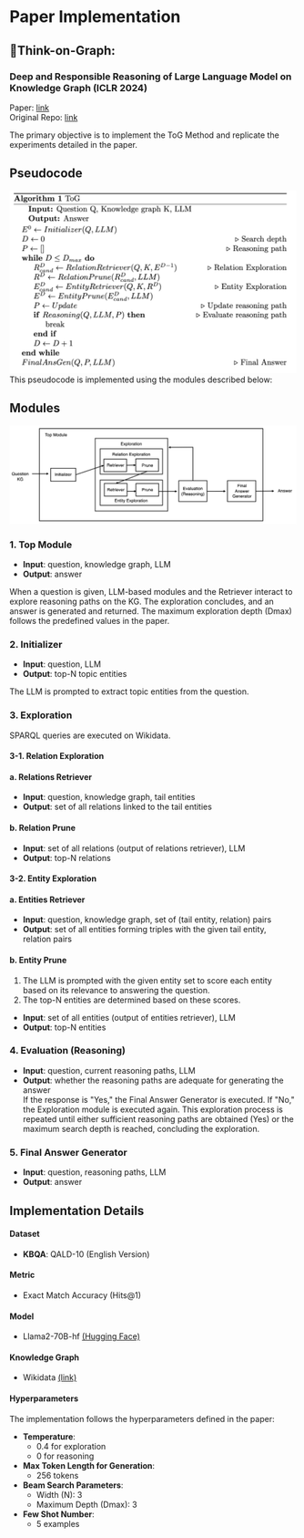 # Paper Implementation
## 💭Think-on-Graph:  
### Deep and Responsible Reasoning of Large Language Model on Knowledge Graph (ICLR 2024)   
Paper: [link](https://arxiv.org/pdf/2307.07697)  
Original Repo: [link](https://github.com/IDEA-FinAI/ToG)  

The primary objective is to implement the ToG Method and replicate the experiments detailed in the paper.

## Pseudocode
<img src="pseudocode-tog.png" alt="My Pseudocode for Implementation" width="600">
This pseudocode is implemented using the modules described below:

## Modules
<img src="ToG-Module.jpg" alt="My Module Design for Implementation" width="800">

### 1. Top Module
- **Input**: question, knowledge graph, LLM  
- **Output**: answer  

When a question is given, LLM-based modules and the Retriever interact to explore reasoning paths on the KG. The exploration concludes, and an answer is generated and returned. The maximum exploration depth (Dmax) follows the predefined values in the paper.

### 2. Initializer
- **Input**: question, LLM  
- **Output**: top-N topic entities  

The LLM is prompted to extract topic entities from the question.

### 3. Exploration
SPARQL queries are executed on Wikidata.

#### 3-1. Relation Exploration

#### a. Relations Retriever
- **Input**: question, knowledge graph, tail entities  
- **Output**: set of all relations linked to the tail entities  

#### b. Relation Prune
- **Input**: set of all relations (output of relations retriever), LLM  
- **Output**: top-N relations  

#### 3-2. Entity Exploration

#### a. Entities Retriever
- **Input**: question, knowledge graph, set of (tail entity, relation) pairs  
- **Output**: set of all entities forming triples with the given tail entity, relation pairs  

#### b. Entity Prune
1. The LLM is prompted with the given entity set to score each entity based on its relevance to answering the question.
2. The top-N entities are determined based on these scores.
- **Input**: set of all entities (output of entities retriever), LLM  
- **Output**: top-N entities  

### 4. Evaluation (Reasoning)
- **Input**: question, current reasoning paths, LLM  
- **Output**: whether the reasoning paths are adequate for generating the answer  
If the response is "Yes," the Final Answer Generator is executed. If "No," the Exploration module is executed again. This exploration process is repeated until either sufficient reasoning paths are obtained (Yes) or the maximum search depth is reached, concluding the exploration.


### 5. Final Answer Generator
- **Input**: question, reasoning paths, LLM  
- **Output**: answer  


## Implementation Details
#### Dataset
- **KBQA**: QALD-10 (English Version)
#### Metric
- Exact Match Accuracy (Hits@1)
#### Model
- Llama2-70B-hf [(Hugging Face)](https://huggingface.co/meta-llama/Llama-2-70b-hf)
#### Knowledge Graph
- Wikidata [(link)](https://www.wikidata.org/wiki/Wikidata:REST_API)
#### Hyperparameters
The implementation follows the hyperparameters defined in the paper:
- **Temperature**:
  - 0.4 for exploration
  - 0 for reasoning
- **Max Token Length for Generation**:
  - 256 tokens
- **Beam Search Parameters**:
  - Width (N): 3
  - Maximum Depth (Dmax): 3
- **Few Shot Number**:
  - 5 examples
